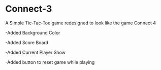 # Connect-3
A Simple Tic-Tac-Toe game redesigned to look like the game Connect 4



-Added Background Color


-Added Score Board


-Added Current Player Show


-Added button to reset game while playing
